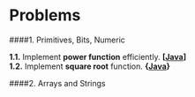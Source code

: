 Problems
=====

####1. Primitives, Bits, Numeric

**1.1.** Implement **power function** efficiently. **[[Java](https://github.com/andreytim/jafar/)]**  
**1.2.** Implement **square root** function. **{[Java](https://github.com/andreytim/jafar/)}**  

####2. Arrays and Strings


